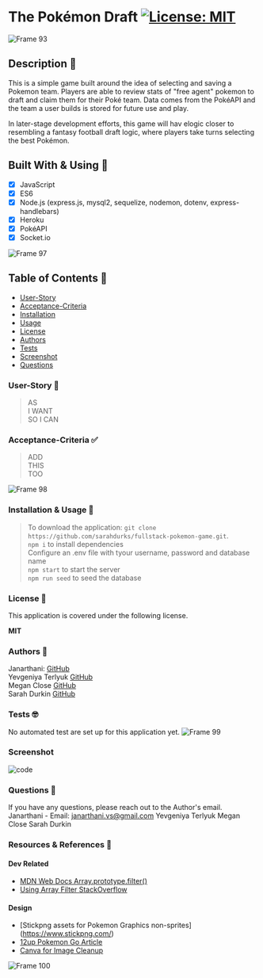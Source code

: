 # The Pokémon Draft [![License: MIT](https://img.shields.io/badge/License-MIT-yellow.svg)](https://opensource.org/licenses/MIT)

![Frame 93](https://user-images.githubusercontent.com/77648727/117231866-f335e680-add4-11eb-83e0-de678e290453.png)


## Description 🏈
This is a simple game built around the idea of selecting and saving a Pokemon team. Players are able to review stats of "free agent" pokemon to draft and claim them for their Poké team. Data comes from the PokéAPI and the team a user builds is stored for future use and play. 

In later-stage development efforts, this game will hav elogic closer to resembling a fantasy football draft logic, where players take turns selecting the best Pokémon.

## Built With & Using 🧰
- [x] JavaScript
- [x] ES6 
- [x] Node.js (express.js, mysql2, sequelize, nodemon, dotenv, express-handlebars)
- [x] Heroku
- [x] PokéAPI
- [x] Socket.io

![Frame 97](https://user-images.githubusercontent.com/77648727/117524923-b6a0f100-af74-11eb-811e-3a901792e48c.png)


## Table of Contents 📑
* [User-Story](#User-Story)
* [Acceptance-Criteria](#Acceptance-Criteria)
* [Installation](#Installation)
* [Usage](#Usage)
* [License](#License)
* [Authors](#Authors)
* [Tests](#Tests)
* [Screenshot](#Screenshot)
* [Questions](#Questions)

### User-Story 📖
> AS    
> I WANT    
> SO I CAN    

### Acceptance-Criteria :white_check_mark:
> ADD     
> THIS     
> TOO       

![Frame 98](https://user-images.githubusercontent.com/77648727/117524982-0bdd0280-af75-11eb-9e7d-515cb89fd5f4.png)

### Installation & Usage 🧮
> To download the application: ```git clone https://github.com/sarahdurks/fullstack-pokemon-game.git```.         
> ```npm i```  to install dependencies      
> Configure an .env file with tyour username, password and database name      
> ```npm start``` to start the server      
> ```npm run seed``` to seed the database      

### License 📛
This application is covered under the following license. 

**MIT**

### Authors 📝
Janarthani: [GitHub](https://github.com/vsjanarthani)      
Yevgeniya Terlyuk [GitHub](https://github.com/down-dive)     
Megan Close [GitHub](https://github.com/meganclo)      
Sarah Durkin [GitHub](https://github.com/sarahdurks)      

### Tests 🤓
No automated test are set up for this application yet.
![Frame 99](https://user-images.githubusercontent.com/77648727/117526120-cf5ed600-af77-11eb-9b39-3549d7b88208.png)
### Screenshot
![code](./assets/)

### Questions 🤔
If you have any questions, please reach out to the Author's email.
<br>
Janarthani - Email: <janarthani.vs@gmail.com>
Yevgeniya Terlyuk
Megan Close
Sarah Durkin

### Resources & References 🙏

#### Dev Related
- [MDN Web Docs Array.prototype.filter()](https://developer.mozilla.org/en-US/docs/Web/JavaScript/Reference/Global_Objects/Array/filter)    
- [Using Array Filter StackOverflow](https://stackoverflow.com/questions/56168771/how-to-limit-for-10-results-the-array-filter)    

#### Design
- [Stickpng assets for Pokemon Graphics non-sprites] (https://www.stickpng.com/)    
- [12up Pokemon Go Article](https://www.12up.com/posts/3595664-every-nfl-helmet-redesigned-with-pokemon-go-characters)    
- [Canva for Image Cleanup](https://www.canva.com/)    



![Frame 100](https://user-images.githubusercontent.com/77648727/117526123-d554b700-af77-11eb-9830-6d010eb296e4.png)

